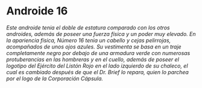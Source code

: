 # Androide 16

_Este androide tenia el doble de estatura comparado con los otros androides, además de poseer una fuerza física y un poder muy elevado. En la apariencia física, Número 16 tenia un cabello y cejas pelirrojas, acompañados de unos ojos azules. Su vestimenta se basa en un traje completamente negro por debajo de una armadura verde con numerosas protuberancias en las hombreras y en el cuello, además de poseer el logotipo del Ejército del Listón Rojo en el lado izquierdo de su chaleco, el cual es cambiado después de que el Dr. Brief lo repara, quien lo parchea por el logo de la Corporación Cápsula._

